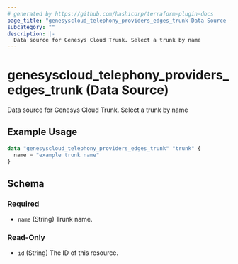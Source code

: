 ```yaml
---
# generated by https://github.com/hashicorp/terraform-plugin-docs
page_title: "genesyscloud_telephony_providers_edges_trunk Data Source - terraform-provider-genesyscloud-jonesb"
subcategory: ""
description: |-
  Data source for Genesys Cloud Trunk. Select a trunk by name
---
```


# genesyscloud_telephony_providers_edges_trunk (Data Source)

Data source for Genesys Cloud Trunk. Select a trunk by name

## Example Usage

```terraform
data "genesyscloud_telephony_providers_edges_trunk" "trunk" {
  name = "example trunk name"
}
```

<!-- schema generated by tfplugindocs -->
## Schema

### Required

- `name` (String) Trunk name.

### Read-Only

- `id` (String) The ID of this resource.


